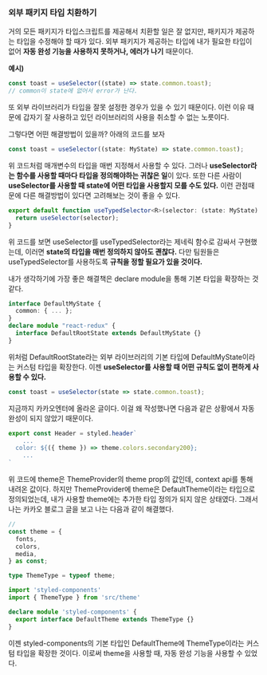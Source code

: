 ### 외부 패키지 타입 치환하기

거의 모든 패키지가 타입스크립트를 제공해서 치환할 일은 잘 없지만, 패키지가 제공하는 타입을 수정해야 할 때가 있다.
외부 패키지가 제공하는 타입에 내가 필요한 타입이 없어 **자동 완성 기능을 사용하지 못하거나, 에러가 나기** 때문이다.

**예시)**
```ts
const toast = useSelector((state) => state.common.toast);
// common이 state에 없어서 error가 난다.
```

또 외부 라이브러리가 타입을 잘못 설정한 경우가 있을 수 있기 때문이다. 이런 이유 때문에 갑자기 잘 사용하고 있던 라이브러리의 사용을 취소할 수 없는 노릇이다.

그렇다면 어떤 해결방법이 있을까? 아래의 코드를 보자

```ts
const toast = useSelector((state: MyState) => state.common.toast);
```

위 코드처럼 매개변수의 타입을 매번 지정해서 사용할 수 있다.
그러나 **useSelector라는 함수를 사용할 때마다 타입을 정의해야하는 귀찮은 일**이 있다.
또한 다른 사람이 **useSelector를 사용할 때 state에 어떤 타입을 사용할지 모를 수도 있다.**
이런 관점때문에 다른 해결방법이 있다면 고려해보는 것이 좋을 수 있다.

```ts
export default function useTypedSelector<R>(selector: (state: MyState) => R): R {
  return useSelector(selector);
}
```

위 코드를 보면  useSelector를 useTypedSelector라는 제네릭 함수로 감싸서 구현했는데, 이러면 **state의 타입을 매번 정의하지 않아도 괜찮다.** 다만 팀원들은 useTypedSelector를 사용하도록 **규칙을 정할 필요가 있을 것이다.**

내가 생각하기에 가장 좋은 해결책은 declare module을 통해 기본 타입을 확장하는 것 같다.

```ts
interface DefaultMyState {
  common: { ... };
}
declare module "react-redux" {
  interface DefaultRootState extends DefaultMyState {}
}

```

위처럼 DefaultRootState라는 외부 라이브러리의 기본 타입에 DefaultMyState이라는 커스텀 타입을 확장한다.
이젠 **useSelector를 사용할 때 어떤 규칙도 없이 편하게 사용할 수 있다.**

```ts
const toast = useSelector(state => state.common.toast);
```

지금까지 카카오엔터에 올라온 글이다.
이걸 왜 작성했나면 다음과 같은 상황에서 자동 완성이 되지 않았기 때문이다.

```ts
export const Header = styled.header`
	...
  color: ${({ theme }) => theme.colors.secondary200};
	...
`
```

위 코드에 theme은 ThemeProvider의 theme prop의 값인데, context api를 통해 내려온 값이다.
하지만 ThemeProvider에 theme은 DefaultTheme이라는 타입으로 정의되었는데, 내가 사용할 theme에는 추가한 타입 정의가 되지 않은 상태였다.
그래서 나는 카카오 블로그 글을 보고 나는 다음과 같이 해결했다.

```ts
// 
const theme = {
  fonts,
  colors,
  media,
} as const;

type ThemeType = typeof theme;
```

```ts
import 'styled-components' 
import { ThemeType } from 'src/theme'

declare module 'styled-components' {
  export interface DefaultTheme extends ThemeType {}
}
```

이젠 styled-components의 기본 타입인 DefaultTheme에 ThemeType이라는 커스텀 타입을 확장한 것이다.
이로써 theme을 사용할 때, 자동 완성 기능을 사용할 수 있었다.